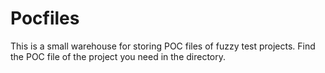 # Pocfiles
This is a small warehouse for storing POC files of fuzzy test projects.
Find the POC file of the project you need in the directory.


